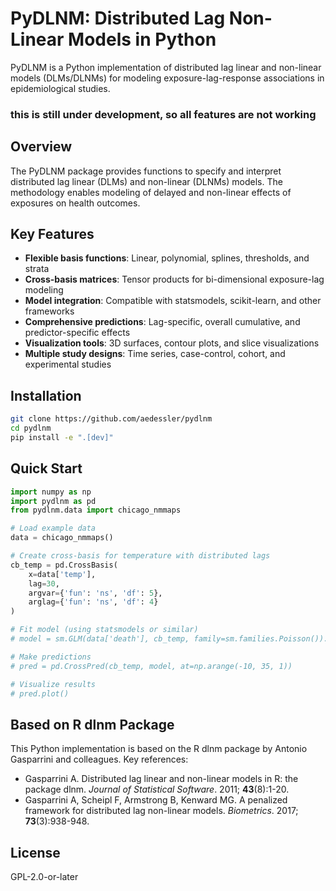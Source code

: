 # PyDLNM: Distributed Lag Non-Linear Models in Python

PyDLNM is a Python implementation of distributed lag linear and non-linear models (DLMs/DLNMs) for modeling exposure-lag-response associations in epidemiological studies.

### this is still under development, so all features are not working

## Overview

The PyDLNM package provides functions to specify and interpret distributed lag linear (DLMs) and non-linear (DLNMs) models. The methodology enables modeling of delayed and non-linear effects of exposures on health outcomes.

## Key Features

- **Flexible basis functions**: Linear, polynomial, splines, thresholds, and strata
- **Cross-basis matrices**: Tensor products for bi-dimensional exposure-lag modeling
- **Model integration**: Compatible with statsmodels, scikit-learn, and other frameworks
- **Comprehensive predictions**: Lag-specific, overall cumulative, and predictor-specific effects
- **Visualization tools**: 3D surfaces, contour plots, and slice visualizations
- **Multiple study designs**: Time series, case-control, cohort, and experimental studies

## Installation

```bash
git clone https://github.com/aedessler/pydlnm
cd pydlnm
pip install -e ".[dev]"
```

## Quick Start

```python
import numpy as np
import pydlnm as pd
from pydlnm.data import chicago_nmmaps

# Load example data
data = chicago_nmmaps()

# Create cross-basis for temperature with distributed lags
cb_temp = pd.CrossBasis(
    x=data['temp'],
    lag=30,
    argvar={'fun': 'ns', 'df': 5},
    arglag={'fun': 'ns', 'df': 4}
)

# Fit model (using statsmodels or similar)
# model = sm.GLM(data['death'], cb_temp, family=sm.families.Poisson()).fit()

# Make predictions
# pred = pd.CrossPred(cb_temp, model, at=np.arange(-10, 35, 1))

# Visualize results
# pred.plot()
```

## Based on R dlnm Package

This Python implementation is based on the R dlnm package by Antonio Gasparrini and colleagues. Key references:

- Gasparrini A. Distributed lag linear and non-linear models in R: the package dlnm. *Journal of Statistical Software*. 2011; **43**(8):1-20.
- Gasparrini A, Scheipl F, Armstrong B, Kenward MG. A penalized framework for distributed lag non-linear models. *Biometrics*. 2017; **73**(3):938-948.

## License

GPL-2.0-or-later
